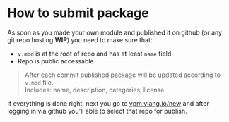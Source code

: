 # How to submit package

As soon as you made your own module and published it on github (or any git repo hosting **WIP**) you need to make sure that:

- `v.mod` is at the root of repo and has at least `name` field
- Repo is public accessable

> After each commit published package will be updated according to `v.mod` file.  
> Includes: name, description, categories, license

If everything is done right, next you go to [vpm.vlang.io/new](https://vpm.vlang.io/new) and after logging in via github you'll able to select that repo for publish.

